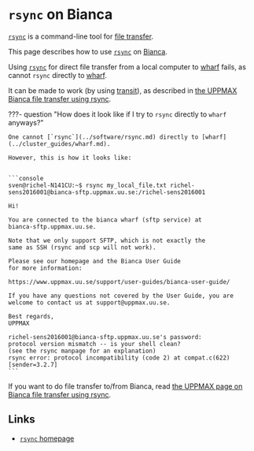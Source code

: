 # `rsync` on Bianca

[`rsync`](../software/rsync.md) is a command-line tool
for [file transfer](../cluster_guides/file_transfer.md).

This page describes how to use [`rsync`](../software/rsync.md) on [Bianca](../cluster_guides/bianca.md).

Using [`rsync`](../software/rsync.md) for direct file transfer
from a local computer to [wharf](../cluster_guides/wharf.md) fails,
as cannot `rsync` directly to [wharf](../cluster_guides/wharf.md).

It can be made to work (by using [transit](../cluster_guides/transit.md)), as described in
[the UPPMAX Bianca file transfer using rsync](../software/bianca_file_transfer_using_rsync.md).

???- question "How does it look like if I try to `rsync` directly to `wharf` anyways?"

    One cannot [`rsync`](../software/rsync.md) directly to [wharf](../cluster_guides/wharf.md).

    However, this is how it looks like:


    ```console
    sven@richel-N141CU:~$ rsync my_local_file.txt richel-sens2016001@bianca-sftp.uppmax.uu.se:/richel-sens2016001

    Hi!

    You are connected to the bianca wharf (sftp service) at
    bianca-sftp.uppmax.uu.se.

    Note that we only support SFTP, which is not exactly the
    same as SSH (rsync and scp will not work).

    Please see our homepage and the Bianca User Guide
    for more information:

    https://www.uppmax.uu.se/support/user-guides/bianca-user-guide/

    If you have any questions not covered by the User Guide, you are
    welcome to contact us at support@uppmax.uu.se.

    Best regards,
    UPPMAX

    richel-sens2016001@bianca-sftp.uppmax.uu.se's password:
    protocol version mismatch -- is your shell clean?
    (see the rsync manpage for an explanation)
    rsync error: protocol incompatibility (code 2) at compat.c(622) [sender=3.2.7]
    ```

If you want to do file transfer to/from Bianca,
read [the UPPMAX page on Bianca file transfer using rsync](../software/bianca_file_transfer_using_rsync.md).

## Links

- [`rsync` homepage](https://rsync.samba.org/)
